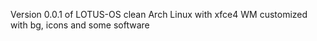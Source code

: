 Version 0.0.1 of LOTUS-OS
clean Arch Linux with xfce4 WM
customized with bg, icons and some software